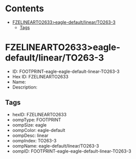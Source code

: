 



Contents
========

* [FZELINEARTO2633>eagle-default/linear/TO263-3](#fzelinearto2633eagle-defaultlinearto263-3)
	* [Tags](#tags)

# FZELINEARTO2633>eagle-default/linear/TO263-3

- ID: FOOTPRINT-eagle-eagle-default-linear-TO263-3
- Hex ID: FZELINEARTO2633
- Name: 
- Description: 

## Tags

- hexID: FZELINEARTO2633
- oompType: FOOTPRINT
- oompSize: eagle
- oompColor: eagle-default
- oompDesc: linear
- oompIndex: TO263-3
- oompName: eagle-default/linear/TO263-3
- oompID: FOOTPRINT-eagle-eagle-default-linear-TO263-3
